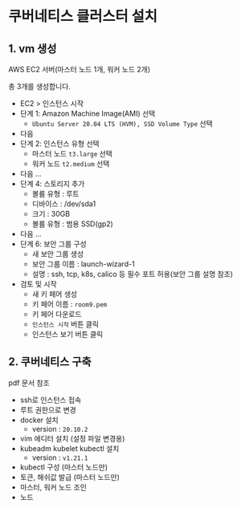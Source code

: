 # 쿠버네티스 클러스터 설치

## 1. vm 생성

AWS EC2 서버(마스터 노드 1개, 워커 노드 2개)

총 3개를 생성합니다.

- EC2 > 인스턴스 시작
- 단계 1: Amazon Machine Image(AMI) 선택
  - `Ubuntu Server 20.04 LTS (HVM), SSD Volume Type` 선택
- 다음
- 단계 2: 인스턴스 유형 선택
  - 마스터 노드 `t3.large` 선택
  - 워커 노드 `t2.medium` 선택
- 다음 ...
- 단계 4: 스토리지 추가
   - 볼륨 유형 : 루트
   - 디바이스 : /dev/sda1
   - 크기 : 30GB
   - 볼륨 유형 : 범용 SSD(gp2)
- 다음 ...
- 단계 6: 보안 그룹 구성
   - 새 보안 그룹 생성
   - 보안 그룹 이름 : launch-wizard-1
   - 설명 : ssh, tcp, k8s, calico 등 필수 포트 허용(보안 그룹 설명 참조)
- 검토 및 시작
   - 새 키 페어 생성
   - 키 페어 이름 : `room9.pem`
   - 키 페어 다운로드
   - `인스턴스 시작` 버튼 클릭
   - 인스턴스 보기 버튼 클릭

## 2. 쿠버네티스 구축

pdf 문서 참조

- ssh로 인스턴스 접속
- 루트 권한으로 변경
- docker 설치
   - version : `20.10.2`
- vim 에디터 설치 (설정 파일 변경용)
- kubeadm kubelet kubectl 설치
   - version : `v1.21.1`
- kubectl 구성 (마스터 노드만)
- 토큰, 해쉬값 발급 (마스터 노드만)
- 마스터, 워커 노드 조인
- 노드 
